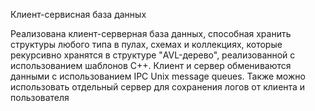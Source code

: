 Клиент-сервисная база данных

Реализована клиент-серверная база данных, способная хранить структуры любого типа в пулах, схемах и коллекциях, которые рекурсивно хранятся в структуре "AVL-дерево", реализованной с использованием шаблонов C++. Клиент и сервер обмениваются данными с использованием IPC Unix message queues. Также можно использовать отдельный сервер для сохранения логов от клиента и пользователя
